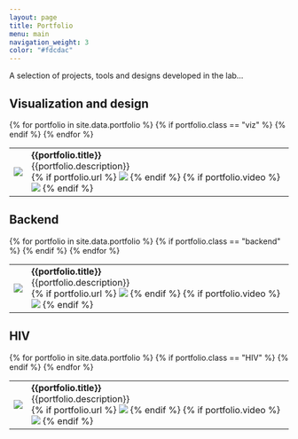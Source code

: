 ```yaml
---
layout: page
title: Portfolio
menu: main
navigation_weight: 3
color: "#fdcdac"
---
```

A selection of projects, tools and designs developed in the lab…

## Visualization and design
<table>
{% for portfolio in site.data.portfolio %}
  {% if portfolio.class == "viz" %}
    <tr>
    <td><img src="{{site.baseurl}}/assets/{{portfolio.image}}" /></td>
    <td>
      <b>{{portfolio.title}}</b><br/>
      {{portfolio.description}}<br/>
      {% if portfolio.url %}
      <a href="{{portfolio.url}}"><img src="{{ site.baseurl }}/assets/ic_link_black_24dp_1x.png"/></a>
      {% endif %}
      {% if portfolio.video %}
      <a href="{{portfolio.video}}"><img src="{{ site.baseurl }}/assets/ic_video_library_black_24dp_1x.png"/></a>
      {% endif %}
    </td>
    </tr>
  {% endif %}
{% endfor %}
</table>

<p></p>

## Backend
<table>
{% for portfolio in site.data.portfolio %}
  {% if portfolio.class == "backend" %}
  <tr>
  <td><img src="{{site.baseurl}}/assets/{{portfolio.image}}" /></td>
  <td>
    <b>{{portfolio.title}}</b><br/>
    {{portfolio.description}}<br/>
    {% if portfolio.url %}
    <a href="{{portfolio.url}}"><img src="{{ site.baseurl }}/assets/ic_link_black_24dp_1x.png"/></a>
    {% endif %}
    {% if portfolio.video %}
    <a href="{{portfolio.video}}"><img src="{{ site.baseurl }}/assets/ic_video_library_black_24dp_1x.png"/></a>
    {% endif %}
  </td>
  </tr>
  {% endif %}
{% endfor %}
</table>

<p></p>

## HIV
<table>
{% for portfolio in site.data.portfolio %}
  {% if portfolio.class == "HIV" %}
  <tr>
  <td><img src="{{site.baseurl}}/assets/{{portfolio.image}}" /></td>
  <td>
    <b>{{portfolio.title}}</b><br/>
    {{portfolio.description}}<br/>
    {% if portfolio.url %}
    <a href="{{portfolio.url}}"><img src="{{ site.baseurl }}/assets/ic_link_black_24dp_1x.png"/></a>
    {% endif %}
    {% if portfolio.video %}
    <a href="{{portfolio.video}}"><img src="{{ site.baseurl }}/assets/ic_video_library_black_24dp_1x.png"/></a>
    {% endif %}
  </td>
  </tr>
  {% endif %}
{% endfor %}
</table>
